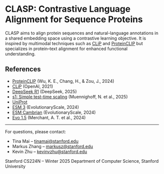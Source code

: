 # CLASP: Contrastive Language Alignment for Sequence Proteins

CLASP aims to align protein sequences and natural-language annotations in a shared embedding space using a contrastive learning objective. It is inspired by multimodal techniques such as [CLiP](https://openai.com/index/clip/) and [ProteinCLIP](https://www.biorxiv.org/content/10.1101/2024.05.14.594226v1) but specializes in protein–text alignment for enhanced functional understanding.

## References

-   [ProteinCLIP](https://www.biorxiv.org/content/10.1101/2024.05.14.594226v1) (Wu, K. E., Chang, H., & Zou, J., 2024)
-   [CLiP](https://openai.com/index/clip/) (OpenAI, 2021)
-   [DeepSeek R1](https://arxiv.org/abs/2501.12948) (DeepSeek, 2025)
-   [s1: Simple test-time scaling](https://arxiv.org/abs/2501.19393) (Muennighoff, N. et al., 2025)
-   [UniProt](https://www.uniprot.org/)
-   [ESM 3](https://www.biorxiv.org/content/10.1101/2024.07.01.600583v2) (EvolutionaryScale, 2024)
-   [ESM Cambrian](https://www.evolutionaryscale.ai/blog/esm-cambrian) (EvolutionaryScale, 2024)
-   [Evo 1.5](https://www.biorxiv.org/content/10.1101/2024.12.17.628962v1) (Merchant, A. T. et al., 2024)

---

For questions, please contact:

-   Tina Mai – tinamai@stanford.edu
-   Markus Zhang – markusz@stanford.edu
-   Kevin Zhu – kevinvzhu@stanford.edu

Stanford CS224N – Winter 2025
Department of Computer Science, Stanford University
